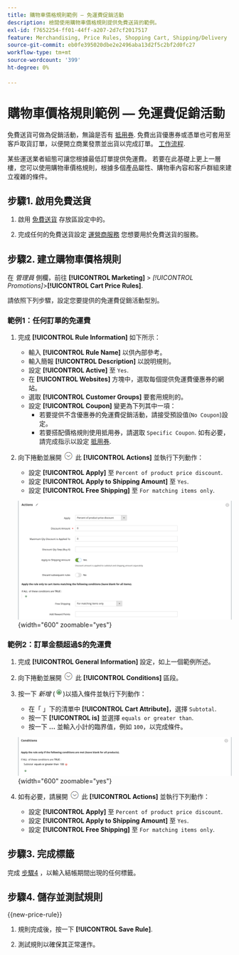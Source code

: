 ```yaml
---
title: 購物車價格規則範例 — 免運費促銷活動
description: 檢閱使用購物車價格規則提供免費送貨的範例。
exl-id: f7652254-ff01-44ff-a207-2d7cf2017517
feature: Merchandising, Price Rules, Shopping Cart, Shipping/Delivery
source-git-commit: eb0fe395020dbe2e2496aba13d2f5c2bf2d0fc27
workflow-type: tm+mt
source-wordcount: '399'
ht-degree: 0%

---
```


# 購物車價格規則範例 — 免運費促銷活動

免費送貨可做為促銷活動，無論是否有 [抵用券](price-rules-cart-coupon.md). 免費出貨優惠券或憑單也可套用至客戶取貨訂單，以便開立商業發票並出貨以完成訂單。 [工作流程](../stores-purchase/order-processing.md#order-workflow-and-processing).

某些運送業者組態可讓您根據最低訂單提供免運費。 若要在此基礎上更上一層樓，您可以使用購物車價格規則，根據多個產品屬性、購物車內容和客戶群組來建立複雜的條件。

## 步驟1. 啟用免費送貨

1. 啟用 [免費送貨](../stores-purchase/shipping-free.md) 存放區設定中的。

1. 完成任何的免費送貨設定 [運營商服務](../stores-purchase/carriers.md) 您想要用於免費送貨的服務。

## 步驟2. 建立購物車價格規則

在 _管理員_ 側欄，前往 **[!UICONTROL Marketing]** > _[!UICONTROL Promotions]_>**[!UICONTROL Cart Price Rules]**.

請依照下列步驟，設定您要提供的免運費促銷活動型別。

### 範例1：任何訂單的免運費

1. 完成 **[!UICONTROL Rule Information]** 如下所示：

   - 輸入 **[!UICONTROL Rule Name]** 以供內部參考。
   - 輸入簡報 **[!UICONTROL Description]** 以說明規則。
   - 設定 **[!UICONTROL Active]** 至 `Yes`.
   - 在 **[!UICONTROL Websites]** 方塊中，選取每個提供免運費優惠券的網站。
   - 選取 **[!UICONTROL Customer Groups]** 要套用規則的。
   - 設定 **[!UICONTROL Coupon]** 變更為下列其中一項：
      - 若要提供不含優惠券的免運費促銷活動，請接受預設值(`No Coupon`)設定。
      - 若要搭配價格規則使用抵用券，請選取 `Specific Coupon`. 如有必要，請完成指示以設定 [抵用券](price-rules-cart-coupon.md).

1. 向下捲動並展開 ![展開選擇器](../assets/icon-display-expand.png) 此 **[!UICONTROL Actions]** 並執行下列動作：

   - 設定 **[!UICONTROL Apply]** 至 `Percent of product price discount`.
   - 設定 **[!UICONTROL Apply to Shipping Amount]** 至 `Yes`.
   - 設定 **[!UICONTROL Free Shipping]** 至 `For matching items only`.

   ![購物車價格規則 — 免運費動作](./assets/free-shipping-actions.png){width="600" zoomable="yes"}

### 範例2：訂單金額超過$的免運費

1. 完成 **[!UICONTROL General Information]** 設定，如上一個範例所述。

1. 向下捲動並展開 ![展開選擇器](../assets/icon-display-expand.png) 此 **[!UICONTROL Conditions]** 區段。

1. 按一下 _新增_ (![「新增」圖示](../assets/icon-add-green-circle.png))以插入條件並執行下列動作：

   - 在「 」下的清單中 **[!UICONTROL Cart Attribute]**，選擇 `Subtotal`.
   - 按一下 **[!UICONTROL is]** 並選擇 `equals or greater than`.
   - 按一下 **...** 並輸入小計的臨界值，例如 `100`，以完成條件。

   ![購物車價格規則 — 條件](./assets/free-shipping-condition1.png){width="600" zoomable="yes"}

1. 如有必要，請展開 ![展開選擇器](../assets/icon-display-expand.png) 此 **[!UICONTROL Actions]** 並執行下列動作：

   - 設定 **[!UICONTROL Apply]** 至 `Percent of product price discount`.
   - 設定 **[!UICONTROL Apply to Shipping Amount]** 至 `Yes`.
   - 設定 **[!UICONTROL Free Shipping]** 至 `For matching items only`.

## 步驟3. 完成標籤

完成 [步驟4](price-rules-cart.md) ，以輸入結帳期間出現的任何標籤。

## 步驟4. 儲存並測試規則

{{new-price-rule}}

1. 規則完成後，按一下 **[!UICONTROL Save Rule]**.

1. 測試規則以確保其正常運作。
